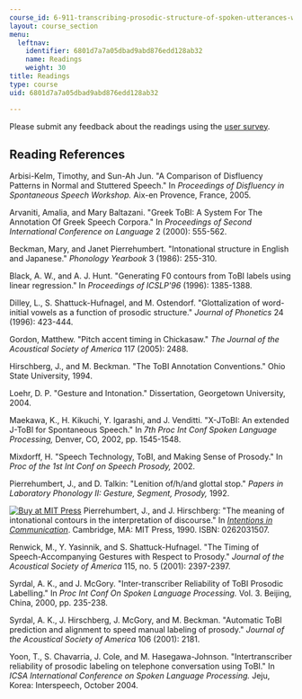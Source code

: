 ```yaml
---
course_id: 6-911-transcribing-prosodic-structure-of-spoken-utterances-with-tobi-january-iap-2006
layout: course_section
menu:
  leftnav:
    identifier: 6801d7a7a05dbad9abd876edd128ab32
    name: Readings
    weight: 30
title: Readings
type: course
uid: 6801d7a7a05dbad9abd876edd128ab32

---
```


Please submit any feedback about the readings using the [user survey](https://goo.gl/forms/CNZKqMjP760O2t9x1).

Reading References
------------------

Arbisi-Kelm, Timothy, and Sun-Ah Jun. "A Comparison of Disfluency Patterns in Normal and Stuttered Speech." In _Proceedings of Disfluency in Spontaneous Speech Workshop._ Aix-en Provence, France, 2005.

Arvaniti, Amalia, and Mary Baltazani. "Greek ToBI: A System For The Annotation Of Greek Speech Corpora." In _Proceedings of Second International Conference on Language_ 2 (2000): 555-562.

Beckman, Mary, and Janet Pierrehumbert. "Intonational structure in English and Japanese." _Phonology Yearbook_ 3 (1986): 255-310.

Black, A. W., and A. J. Hunt. "Generating F0 contours from ToBI labels using linear regression." In _Proceedings of ICSLP'96_ (1996): 1385-1388.

Dilley, L., S. Shattuck-Hufnagel, and M. Ostendorf. "Glottalization of word-initial vowels as a function of prosodic structure." _Journal of Phonetics_ 24 (1996): 423-444.

Gordon, Matthew. "Pitch accent timing in Chickasaw." _The Journal of the Acoustical Society of America_ 117 (2005): 2488.

Hirschberg, J., and M. Beckman. "The ToBI Annotation Conventions." Ohio State University, 1994.

Loehr, D. P. "Gesture and Intonation." Dissertation, Georgetown University, 2004.

Maekawa, K., H. Kikuchi, Y. Igarashi, and J. Venditti. "X-JToBI: An extended J-ToBI for Spontaneous Speech." In _7th Proc Int Conf Spoken Language Processing,_ Denver, CO, 2002, pp. 1545-1548.

Mixdorff, H. "Speech Technology, ToBI, and Making Sense of Prosody." In _Proc of the 1st Int Conf on Speech Prosody,_ 2002.

Pierrehumbert, J., and D. Talkin: "Lenition of/h/and glottal stop." _Papers in Laboratory Phonology II: Gesture, Segment, Prosody,_ 1992.

[![Buy at MIT Press](/images/mp_logo.gif)](https://mitpress.mit.edu/books/intentions-communication) Pierrehumbert, J., and J. Hirschberg: "The meaning of intonational contours in the interpretation of discourse." In [_Intentions in Communication_](https://mitpress.mit.edu/books/intentions-communication). Cambridge, MA: MIT Press, 1990. ISBN: 0262031507.

Renwick, M., Y. Yasinnik, and S. Shattuck-Hufnagel. "The Timing of Speech-Accompanying Gestures with Respect to Prosody." _Journal of the Acoustical Society of America_ 115, no. 5 (2001): 2397-2397.

Syrdal, A. K., and J. McGory. "Inter-transcriber Reliability of ToBI Prosodic Labelling." In _Proc Int Conf On Spoken Language Processing._ Vol. 3. Beijing, China, 2000, pp. 235-238.

Syrdal, A. K., J. Hirschberg, J. McGory, and M. Beckman. "Automatic ToBI prediction and alignment to speed manual labeling of prosody." _Journal of the Acoustical Society of America_ 106 (2001): 2181.

Yoon, T., S. Chavarria, J. Cole, and M. Hasegawa-Johnson. "Intertranscriber reliability of prosodic labeling on telephone conversation using ToBI." In _ICSA International Conference on Spoken Language Processing._ Jeju, Korea: Interspeech, October 2004.